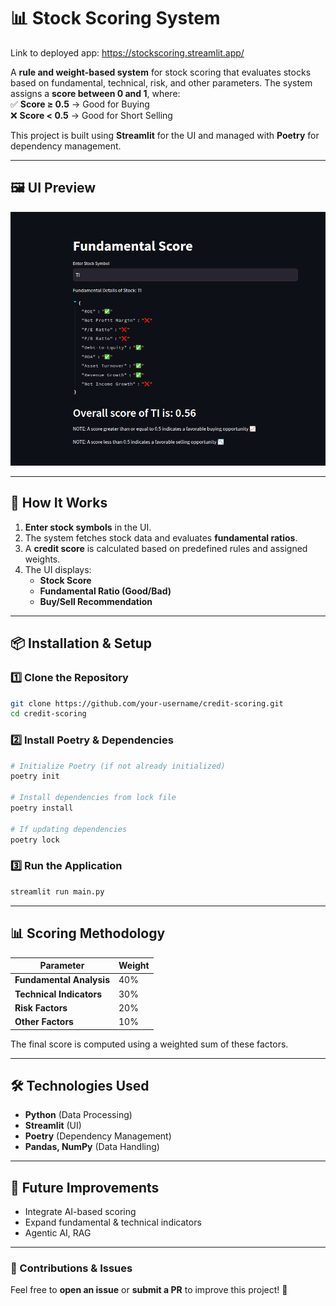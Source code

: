 # **📊 Stock Scoring System**  

Link to deployed app: https://stockscoring.streamlit.app/


A **rule and weight-based system** for stock scoring that evaluates stocks based on fundamental, technical, risk, and other parameters. The system assigns a **score between 0 and 1**, where:  
✅ **Score ≥ 0.5** → Good for Buying  
❌ **Score < 0.5** → Good for Short Selling  

This project is built using **Streamlit** for the UI and managed with **Poetry** for dependency management.  

---
## **🖼️ UI Preview**  
![Credit Scoring UI](screenshot.png)  


---

## **🚀 How It Works**  
1. **Enter stock symbols** in the UI.  
2. The system fetches stock data and evaluates **fundamental ratios**.  
3. A **credit score** is calculated based on predefined rules and assigned weights.  
4. The UI displays:  
   - **Stock Score**  
   - **Fundamental Ratio (Good/Bad)**  
   - **Buy/Sell Recommendation**  

---

## **📦 Installation & Setup**  

### **1️⃣ Clone the Repository**  
```bash
git clone https://github.com/your-username/credit-scoring.git
cd credit-scoring
```

### **2️⃣ Install Poetry & Dependencies**  
```bash
# Initialize Poetry (if not already initialized)
poetry init  

# Install dependencies from lock file
poetry install  

# If updating dependencies
poetry lock  
```

### **3️⃣ Run the Application**  
```bash
streamlit run main.py
```

---

## **📊 Scoring Methodology**  

| Parameter  | Weight  |
|------------|--------|
| **Fundamental Analysis** | 40% |
| **Technical Indicators** | 30% |
| **Risk Factors** | 20% |
| **Other Factors** | 10% |

The final score is computed using a weighted sum of these factors.  

---

## **🛠️ Technologies Used**  
- **Python** (Data Processing)  
- **Streamlit** (UI)  
- **Poetry** (Dependency Management)  
- **Pandas, NumPy** (Data Handling)  

---

## **📌 Future Improvements**  
- Integrate AI-based scoring  
- Expand fundamental & technical indicators  
- Agentic AI, RAG

---

### **📩 Contributions & Issues**  
Feel free to **open an issue** or **submit a PR** to improve this project! 🚀  
